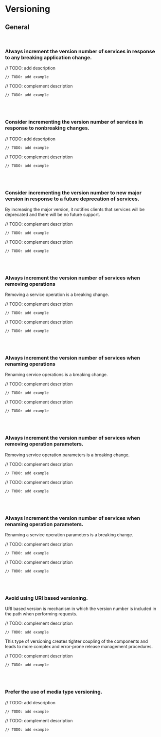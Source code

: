 # Versioning


## General
<br>


### Always increment the version number of services in response to any breaking application change.

// TODO: add description

```http
// TODO: add example
```

// TODO: complement description

```http
// TODO: add example
```

<br><br>


### Consider incrementing the version number of services in response to nonbreaking changes.

// TODO: add description

```http
// TODO: add example
```

// TODO: complement description

```http
// TODO: add example
```

<br><br>


### Consider incrementing the version number to new major version in response to a future deprecation of services.

By increasing the major version, it notifies clients that services will be deprecated and there will be no future support.

// TODO: complement description

```http
// TODO: add example
```

// TODO: complement description

```http
// TODO: add example
```

<br><br>


### Always increment the version number of services when removing operations

Removing a service operation is a breaking change.

// TODO: complement description

```http
// TODO: add example
```

// TODO: complement description

```http
// TODO: add example
```

<br><br>


### Always increment the version number of services when renaming operations

Renaming service operations is a breaking change.

// TODO: complement description

```http
// TODO: add example
```

// TODO: complement description

```http
// TODO: add example
```

<br><br>


### Always increment the version number of services when removing operation parameters.

Removing service operation parameters is a breaking change.

// TODO: complement description

```http
// TODO: add example
```

// TODO: complement description

```http
// TODO: add example
```

<br><br>


### Always increment the version number of services when renaming operation parameters.

Renaming a service operation parameters is a breaking change.

// TODO: complement description

```http
// TODO: add example
```

// TODO: complement description

```http
// TODO: add example
```

<br><br>


### Avoid using URI based versioning.

URI based version is mechanism in which the version number is included in the path when performing requests.

// TODO: complement description

```http
// TODO: add example
```

This type of versioning creates tighter coupling of the components and leads to more complex and error-prone release management procedures.

// TODO: complement description

```http
// TODO: add example
```

<br><br>


### Prefer the use of media type versioning.

// TODO: add description

```http
// TODO: add example
```

// TODO: complement description

```http
// TODO: add example
```

<br><br>